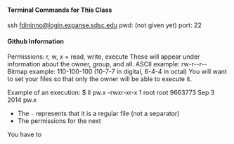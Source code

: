 #### Terminal Commands for This Class
ssh fdininno@login.expanse.sdsc.edu
pwd: (not given yet)
port: 22

#### Github Information
Permissions: r, w, x = read, write, execute
These will appear under information about the owner, group, and all.
ASCII example: rw-r--r--
Bitmap example: 110-100-100 (10-7-7 in digital, 6-4-4 in octal)
You will want to set your files so that only the owner will be able to execute it.

Example of an execution: 
$ ll pw.x
-rwxr-xr-x 1 root root 9663773 Sep 3 2014 pw.x

- The `-` represents that it is a regular file (not a separator)
- The permissions for the next 

You have to 